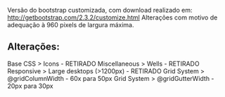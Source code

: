 Versão do bootstrap customizada, com download realizado em: http://getbootstrap.com/2.3.2/customize.html
Alterações com motivo de adequação à 960 pixels de largura máxima.

Alterações:
---------------------------------------------------
Base CSS > Icons - RETIRADO
Miscellaneous > Wells - RETIRADO
Responsive > Large desktops (>1200px) - RETIRADO
Grid System > @gridColumnWidth - 60x para 50px
Grid System > @gridGutterWidth - 20px para 30px